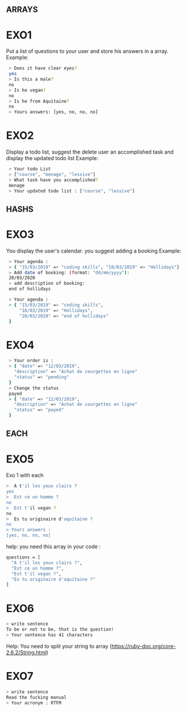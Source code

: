 ## ARRAYS

# EXO1

Put a list of questions to your user and store his answers in a array.
Example:

```bash
 > Does it have clear eyes?
 yes
 > Is this a male?
 no
 > Is he vegan?
 no
 > Is he from Aquitaine?
 no
 > Yours answers: [yes, no, no, no]
```

# EXO2

Display a todo list, suggest the delete user an accomplished task and display the updated todo list
Example:

```bash
 > Your todo List
 > ["course", "menage", "lessive"]
 > What task have you accomplished?
 menage
 > Your updated todo list : ["course", "lessive"]
```

## HASHS

# EXO3

You display the user's calendar. you suggest adding a booking
Example:

```bash
 > Your agenda :
 > { "15/03/2019" => "coding skills", "18/03/2019" => "Hollidays"}
 > Add date of booking: (format: "dd/mm/yyyy"):
 20/03/2020
 > add description of booking:
 end of hollidays

 > Your agenda :
 > { "15/03/2019" => "coding skills",
     "18/03/2019" => "Hollidays",
     "20/03/2020" => "end of hollidays"
 }
```
# EXO4

```bash
 > Your order is :
 > { "date" => "12/03/2019",
   "description" => "Achat de courgettes en ligne"
   "status" => "pending"
 }
 > Change the status
 payed
 > { "date" => "12/03/2019",
   "description" => "Achat de courgettes en ligne"
   "status" => "payed"
 }
```

## EACH

# EXO5

Exo 1 with each

```bash
>  A t'il les yeux clairs ?
yes
>  Est ce un homme ?
no
>  Est t'il vegan ?
no
>  Es tu originaire d'aquitaine ?
no
> Yours answers :
[yes, no, no, no]
```

help: you need this array in your code :

```bash
questions = [
  "A t'il les yeux clairs ?",
  "Est ce un homme ?",
  "Est t'il vegan ?",
  "Es tu originaire d'aquitaine ?"
]
```

# EXO6

```bash
> write sentence
To be or not to be, that is the question!
> Your sentence has 41 characters
```

Help: You need to split your string to array (https://ruby-doc.org/core-2.6.2/String.html)

# EXO7

```bash
> write sentence
Read the fucking manual
> Your acronym : RTFM
```

